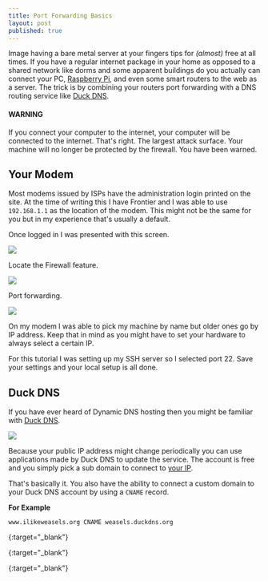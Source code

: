 ```yaml
---
title: Port Forwarding Basics
layout: post
published: true
---
```

Image having a bare metal server at your fingers tips for _(almost)_ free at all times. If you have a regular internet package in your home as opposed to a shared network like dorms and some apparent buildings do you actually can connect your PC, [Raspberry Pi], and even some smart routers to the web as a server. The trick is by combining your routers port forwarding with a DNS routing service like [Duck DNS].

#### WARNING

If you connect your computer to the internet, your computer will be connected to the internet. That's right. The largest attack surface. Your machine will no longer be protected by the firewall. You have been warned.

## Your Modem

Most modems issued by ISPs have the administration login printed on the site. At the time of writing this I have Frontier and I was able to use `192.168.1.1` as the location of the modem. This might not be the same for you but in my experience that's usually a default.

Once logged in I was presented with this screen.

![](https://cdn.rawgit.com/arthursucks/dorkbox/a1dd19ec/img/modem01.png)

Locate the Firewall feature.

![](https://cdn.rawgit.com/arthursucks/dorkbox/a1dd19ec/img/modem02.png)

Port forwarding.

![](https://cdn.rawgit.com/arthursucks/dorkbox/a1dd19ec/img/modem03.png)

On my modem I was able to pick my machine by name but older ones go by IP address. Keep that in mind as you might have to set your hardware to always select a certain IP.

For this tutorial I was setting up my SSH server so I selected port 22. Save your settings and your local setup is all done.

## Duck DNS

If you have ever heard of Dynamic DNS hosting then you might be familiar with [Duck DNS].

![](https://cdn.rawgit.com/arthursucks/dorkbox/a1dd19ec/img/duck.png)

Because your public IP address might change periodically you can use applications made by Duck DNS to update the service. The account is free and you simply pick a sub domain to connect to [your IP].

That's basically it. You also have the ability to connect a custom domain to your Duck DNS account by using a `CNAME` record.

**For Example**

`www.ilikeweasels.org CNAME weasels.duckdns.org`

[Duck DNS]: https://duckdns.org
{:target="_blank"}

[Raspberry Pi]: http://raspberrypi.org
{:target="_blank"}

[your IP]: https://duckip.info/
{:target="_blank"}
